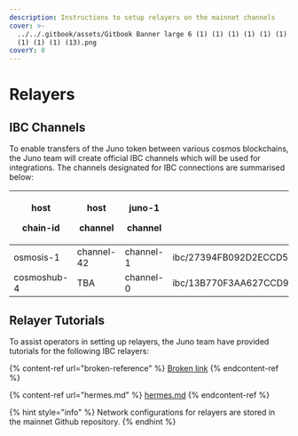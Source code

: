 ```yaml
---
description: Instructions to setup relayers on the mainnet channels
cover: >-
  ../../.gitbook/assets/Gitbook Banner large 6 (1) (1) (1) (1) (1) (1) (1) (1)
  (1) (1) (1) (13).png
coverY: 0
---
```


# Relayers

## IBC Channels

To enable transfers of the Juno token between various cosmos blockchains, the Juno team will create official IBC channels which will be used for integrations. The channels designated for IBC connections are summarised below:

| <p>host</p><p>chain-id</p> | <p>host</p><p>channel</p> | <p>juno-1</p><p>channel</p> | <p>juno token<br>IBC address on host network</p>                     |
| -------------------------- | ------------------------- | --------------------------- | -------------------------------------------------------------------- |
| osmosis-1                  | channel-42                | channel-1                   | ibc/27394FB092D2ECCD56123C74F36E4C1F926001CEADA9CA97EA622B25F41E5EB2 |
| cosmoshub-4                | TBA                       | channel-0                   | ibc/13B770F3AA627CCD99D3275DEF01D74199472BDCAEE01E4C2646059143B47309 |

## Relayer Tutorials

To assist operators in setting up relayers, the Juno team have provided tutorials for the following IBC relayers:

{% content-ref url="broken-reference" %}
[Broken link](broken-reference)
{% endcontent-ref %}

{% content-ref url="hermes.md" %}
[hermes.md](hermes.md)
{% endcontent-ref %}

{% hint style="info" %}
Network configurations for relayers are stored in the mainnet Github repository.
{% endhint %}
